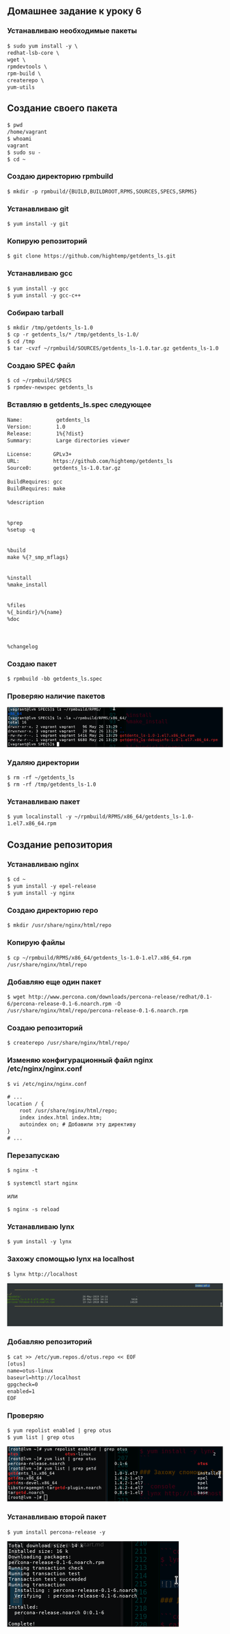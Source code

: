 
## Домашнее задание к уроку 6

###  Устанавливаю необходимые пакеты

```console
$ sudo yum install -y \
redhat-lsb-core \
wget \
rpmdevtools \
rpm-build \
createrepo \
yum-utils
```

## Создание своего пакета

```console
$ pwd
/home/vagrant
$ whoami
vagrant
$ sudo su -
$ cd ~
```

### Создаю директорию rpmbuild

```console
$ mkdir -p rpmbuild/{BUILD,BUILDROOT,RPMS,SOURCES,SPECS,SRPMS}
```

### Устанавливаю git

```console
$ yum install -y git
```

### Копирую репозиторий

```console
$ git clone https://github.com/hightemp/getdents_ls.git
```

### Устанавливаю gcc

```console
$ yum install -y gcc
$ yum install -y gcc-c++ 
```

### Собираю tarball

```console
$ mkdir /tmp/getdents_ls-1.0
$ cp -r getdents_ls/* /tmp/getdents_ls-1.0/
$ cd /tmp
$ tar -cvzf ~/rpmbuild/SOURCES/getdents_ls-1.0.tar.gz getdents_ls-1.0
```

### Создаю SPEC файл

```console
$ cd ~/rpmbuild/SPECS
$ rpmdev-newspec getdents_ls
```

### Вставляю в getdents_ls.spec следующее

```
Name:           getdents_ls
Version:        1.0
Release:        1%{?dist}
Summary:        Large directories viewer

License:       GPLv3+
URL:           https://github.com/hightemp/getdents_ls
Source0:       getdents_ls-1.0.tar.gz

BuildRequires: gcc
BuildRequires: make

%description


%prep
%setup -q


%build
make %{?_smp_mflags}


%install
%make_install


%files
%{_bindir}/%{name}
%doc



%changelog

```

### Создаю пакет

```console
$ rpmbuild -bb getdents_ls.spec
```

### Проверяю наличие пакетов

![](/images/lesson6/Screenshot_20190526_163256.png)

### Удаляю директории

```console
$ rm -rf ~/getdents_ls
$ rm -rf /tmp/getdents_ls-1.0 
```

### Устанавливаю пакет

```console
$ yum localinstall -y ~/rpmbuild/RPMS/x86_64/getdents_ls-1.0-1.el7.x86_64.rpm
```

## Создание репозитория

### Устанавливаю nginx

```console
$ cd ~
$ yum install -y epel-release
$ yum install -y nginx
```

### Создаю директорию repo

```console
$ mkdir /usr/share/nginx/html/repo
```

### Копирую файлы

```console
$ cp ~/rpmbuild/RPMS/x86_64/getdents_ls-1.0-1.el7.x86_64.rpm /usr/share/nginx/html/repo
```

### Добавляю еще один пакет

```console
$ wget http://www.percona.com/downloads/percona-release/redhat/0.1-6/percona-release-0.1-6.noarch.rpm -O /usr/share/nginx/html/repo/percona-release-0.1-6.noarch.rpm
```

### Создаю репозиторий

```console
$ createrepo /usr/share/nginx/html/repo/
```

### Изменяю конфигурационный файл nginx /etc/nginx/nginx.conf

```console
$ vi /etc/nginx/nginx.conf
```

```nginx
# ...
location / {
    root /usr/share/nginx/html/repo;
    index index.html index.htm;
    autoindex on; # Добавили эту директиву
}
# ...
```

### Перезапускаю

```console
$ nginx -t
```

```console
$ systemctl start nginx
```
или 

```
$ nginx -s reload
```

### Устанавливаю lynx 

```console
$ yum install -y lynx
```

### Захожу спомощью lynx на localhost

```console
$ lynx http://localhost
```

![](/images/lesson6/Screenshot_20190526_185143.png)

### Добавляю репозиторий

```console
$ cat >> /etc/yum.repos.d/otus.repo << EOF
[otus]
name=otus-linux
baseurl=http://localhost
gpgcheck=0
enabled=1
EOF
```

### Проверяю

```console
$ yum repolist enabled | grep otus
$ yum list | grep otus
```

![](/images/lesson6/Screenshot_20190526_190402.png)

### Устанавливаю второй пакет

```console
$ yum install percona-release -y
```

![](/images/lesson6/Screenshot_20190526_190803.png)

